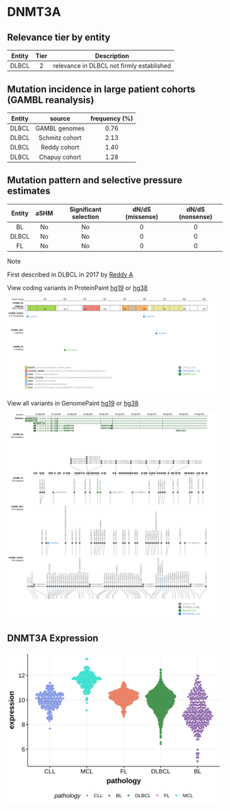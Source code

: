 # DNMT3A

## Relevance tier by entity

|Entity|Tier|Description                              |
|:------:|:----:|-----------------------------------------|
|DLBCL |2   |relevance in DLBCL not firmly established|

## Mutation incidence in large patient cohorts (GAMBL reanalysis)

|Entity|source        |frequency (%)|
|:------:|:--------------:|:-------------:|
|DLBCL |GAMBL genomes |0.76         |
|DLBCL |Schmitz cohort|2.13         |
|DLBCL |Reddy cohort  |1.40         |
|DLBCL |Chapuy cohort |1.28         |

## Mutation pattern and selective pressure estimates

|Entity|aSHM|Significant selection|dN/dS (missense)|dN/dS (nonsense)|
|:------:|:----:|:---------------------:|:----------------:|:----------------:|
|BL    |No  |No                   |0               |0               |
|DLBCL |No  |No                   |0               |0               |
|FL    |No  |No                   |0               |0               |


> [!NOTE]
> First described in DLBCL in 2017 by [Reddy A](https://pubmed.ncbi.nlm.nih.gov/28985567)


View coding variants in ProteinPaint [hg19](https://morinlab.github.io/LLMPP/GAMBL/DNMT3A_protein.html)  or [hg38](https://morinlab.github.io/LLMPP/GAMBL/DNMT3A_protein_hg38.html)

![image](images/proteinpaint/DNMT3A_NM_175629.svg)

View all variants in GenomePaint [hg19](https://morinlab.github.io/LLMPP/GAMBL/DNMT3A.html)  or [hg38](https://morinlab.github.io/LLMPP/GAMBL/DNMT3A_hg38.html)

![image](images/proteinpaint/DNMT3A.svg)
## DNMT3A Expression
![image](images/gene_expression/DNMT3A_by_pathology.svg)
<!-- ORIGIN: reddyGeneticFunctionalDrivers2017 -->
